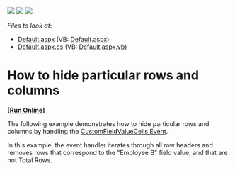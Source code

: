 <!-- default badges list -->
![](https://img.shields.io/endpoint?url=https://codecentral.devexpress.com/api/v1/VersionRange/128577545/13.1.4%2B)
[![](https://img.shields.io/badge/Open_in_DevExpress_Support_Center-FF7200?style=flat-square&logo=DevExpress&logoColor=white)](https://supportcenter.devexpress.com/ticket/details/E2767)
[![](https://img.shields.io/badge/📖_How_to_use_DevExpress_Examples-e9f6fc?style=flat-square)](https://docs.devexpress.com/GeneralInformation/403183)
<!-- default badges end -->
<!-- default file list -->
*Files to look at*:

* [Default.aspx](./CS/ASPxPivotGrid_HidingColumnsAndRows/Default.aspx) (VB: [Default.aspx](./VB/ASPxPivotGrid_HidingColumnsAndRows/Default.aspx))
* [Default.aspx.cs](./CS/ASPxPivotGrid_HidingColumnsAndRows/Default.aspx.cs) (VB: [Default.aspx.vb](./VB/ASPxPivotGrid_HidingColumnsAndRows/Default.aspx.vb))
<!-- default file list end -->
# How to hide particular rows and columns
<!-- run online -->
**[[Run Online]](https://codecentral.devexpress.com/128577545/)**
<!-- run online end -->


<p>The following example demonstrates how to hide particular rows and columns by handling the <a href="https://documentation.devexpress.com/#AspNet/DevExpressWebASPxPivotGridASPxPivotGrid_CustomFieldValueCellstopic">CustomFieldValueCells Event</a>.</p>
<p>In this example, the event handler iterates through all row headers and removes rows that correspond to the "Employee B" field value, and that are not Total Rows.</p>

<br/>



